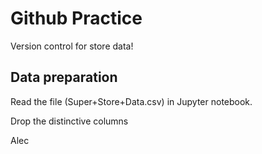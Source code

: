 # Github Practice

Version control for store data!

## Data preparation

Read the file (Super+Store+Data.csv) in Jupyter notebook.

Drop the distinctive columns

Alec
